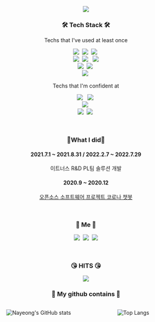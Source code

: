 <p align="center">
  <img src="https://capsule-render.vercel.app/api?type=slice&color=gradient&text=%20Nayeong<span/>Kwon%20%20&height=200&fontSize=100"/>
</p>

<h3 align="center">🛠 Tech Stack 🛠</h3>

<p align="center"> Techs that I've used at least once </p>

<p align="center">
  <img src="https://img.shields.io/badge/C-A8B9CC?style=flat-square&logo=C&logoColor=white"/></a>&nbsp 
  <img src="https://img.shields.io/badge/Java-007396?style=flat-square&logo=Java&logoColor=white"/></a>&nbsp 
  <img src="https://img.shields.io/badge/C++-00599C?style=flat-square&logo=C%2B%2B&logoColor=white"/></a>&nbsp 
  <br>
  <img src="https://img.shields.io/badge/Javascript-ffb13b?style=flat-square&logo=javascript&logoColor=white"/></a>&nbsp 
  <img src="https://img.shields.io/badge/TypeScript-3178C6?style=flat-square&logo=TypeScript&logoColor=white"/></a> &nbsp
  <img src="https://img.shields.io/badge/vue.js-4FC08D?style=flat-square&logo=vue.js&logoColor=white">
  <br>
  <img src="https://img.shields.io/badge/SpringBoot-6DB33F?style=flat-square&logo=Spring&logoColor=white"/></a>&nbsp 
  <img src="https://img.shields.io/badge/Django-092E20?style=flat-square&logo=Django&logoColor=white"/></a>&nbsp 
  <br>
  <img src="https://img.shields.io/badge/aws-333664?style=flat-square&logo=amazon-aws&logoColor=white"/></a>&nbsp 
</p>

<p align="center"> Techs that I'm confident at</p>

<p align="center">
<img src="https://img.shields.io/badge/HTML5-E34F26?style=flat-square&logo=HTML5&logoColor=white"/></a> &nbsp
  <img src="https://img.shields.io/badge/css-1572B6?style=flat-square&logo=css3&logoColor=white"/></a>&nbsp 
<br>
  <img src="https://img.shields.io/badge/Python-3766AB?style=flat-square&logo=Python&logoColor=white"/></a>&nbsp 
  <br>
    <img src="https://img.shields.io/badge/Mysql-E6B91E?style=flat-square&logo=MySql&logoColor=white"/></a>&nbsp 
    <img src="https://img.shields.io/badge/oracle-F80000?flat-square&logo=oracle&logoColor=white">&nbsp
</p>

<br>

<h3 align="center">👊What I did👊</h3>

<div align="center" style="text-align:center">
  <p align="center">
    <h4>2021.7.1 ~ 2021.8.31 / 2022.2.7 ~ 2022.7.29</h4> 
    이트너스 R&D PL팀 솔루션 개발
  </p>
  
</div>

<div align="center" style="text-align:center">
  <p align="center">
    <h4>2020.9 ~ 2020.12</h4> 
    <a href="https://github.com/CSID-DGU/2020-2-OSSP-CP-CICE-8">오픈소스 소프트웨어 프로젝트 코로나 챗봇</a>
  </p>
  
</div>
  
<br>


<h3 align="center"> 🧸 Me 🧸 </h3>
<p align="center">
  <a href="https://naa0.tistory.com//"><img src="https://img.shields.io/badge/My tech blog-A9BCF5?style=flat-square&logo=GitHub Sponsors&logoColor=white&link=https://naa0.tistory.com/"/></a>&nbsp
  <a href="https://www.instagram.com/naa0._.k/"><img src="https://img.shields.io/badge/Instagram-E4405F?style=flat-square&logo=Instagram&logoColor=white&link=https://www.instagram.com/naa0._.k/"/></a>&nbsp
  <a href="mailto:nyk3127@dgu.ac.kr@naver.com"><img src="https://img.shields.io/badge/Gmail-d14836?style=flat-square&logo=Gmail&logoColor=white&link=nyk3127@dgu.ac.kr"/></a>
</p>
<br>

<h3 align="center"> 😘 HITS 😘 </h3>
<p align="center">
  <a href="https://hits.seeyoufarm.com"><img src="https://hits.seeyoufarm.com/api/count/incr/badge.svg?url=https://github.com/i-zro&count_bg=%23ED6DA3&title_bg=%2386757E&icon=github.svg&icon_color=%23E1DEDE&title=hits&edge_flat=false"/></a>
</p>

<h3 align="center"> 🤔 My github contains 🤔 </h3>

<div align="center" style="display:flex">

<div style="width:50%">

![Nayeong's GitHub stats](https://github-readme-stats.vercel.app/api?username=i-zro)

</div>

<div style="width:50%">

![Top Langs](https://github-readme-stats.vercel.app/api/top-langs/?username=i-zro)
</div>

</div>
<!--stackedit_data:
eyJoaXN0b3J5IjpbLTE1NjY0NTcxMzddfQ==
-->